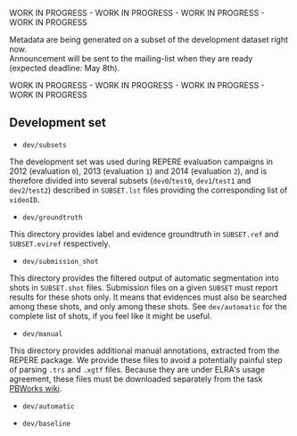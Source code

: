 
WORK IN PROGRESS - WORK IN PROGRESS - WORK IN PROGRESS - WORK IN PROGRESS

Metadata are being generated on a subset of the development dataset right now.  
Announcement will be sent to the mailing-list when they are ready (expected deadline: May 8th).

WORK IN PROGRESS - WORK IN PROGRESS - WORK IN PROGRESS - WORK IN PROGRESS


## Development set

* `dev/subsets`

 The development set was used during REPERE evaluation campaigns in 2012 (evaluation `0`), 2013 (evaluation `1`) and 2014 (evaluation `2`), and is therefore divided into several subsets (`dev0`/`test0`, `dev1`/`test1` and `dev2`/`test2`) described in `SUBSET.lst` files providing the corresponding list of `videoID`.

* `dev/groundtruth`

 This directory provides label and evidence groundtruth in `SUBSET.ref` and `SUBSET.eviref` respectively. 

* `dev/submission_shot`

 This directory provides the filtered output of automatic segmentation into shots in `SUBSET.shot` files.
 Submission files on a given `SUBSET` must report results for these shots only.
 It means that evidences must also be searched among these shots, and only among these shots.
 See `dev/automatic` for the complete list of shots, if you feel like it might be useful.

* `dev/manual`

 This directory provides additional manual annotations, extracted from the REPERE package.
 We provide these files to avoid a potentially painful step of parsing `.trs` and `.xgtf` files.
 Because they are under ELRA's usage agreement, these files must be downloaded separately from the task [PBWorks wiki](http://mediaeval15.pbworks.com/w/page/95456627/PersonDiscovery).

* `dev/automatic`

* `dev/baseline`


